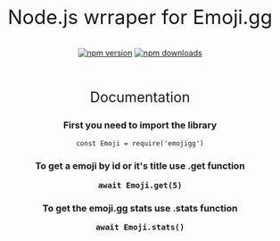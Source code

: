 <center>
  <br />
  <p>
    <p style="font-size:35px">Node.js wrraper for Emoji.gg</p>
  </p>
  <p>
    <a href="https://www.npmjs.com/package/emojigg"><img src="https://img.shields.io/npm/v/emojigg.svg?maxAge=3600" alt="npm version" /></a>
    <a href="https://www.npmjs.com/package/emojigg"><img src="https://img.shields.io/npm/dt/emojigg.svg?maxAge=3600" alt="npm downloads" /></a>
  </p>
  <div>
    <br>
    <p style="font-size:25px">Documentation</p>
    <h3>First you need to import the library</h3>
    <pre><code class="language-js">const Emoji = require('emojigg')</code></pre>
    <h3>To get a emoji by id or it's title use .get function</p>
    <pre><code class="language-js">await Emoji.get(5)</code></pre>
    <h3>To get the emoji.gg stats use .stats function</p>
    <pre><code class="language-js">await Emoji.stats()</code></pre>
  </div>
</center>